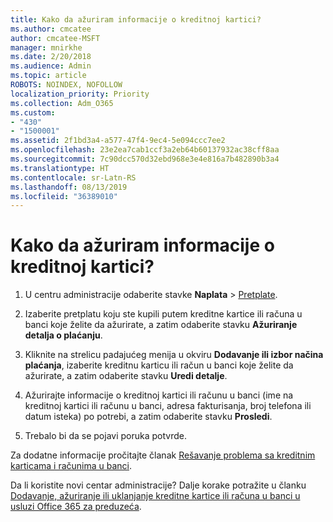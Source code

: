 ```yaml
---
title: Kako da ažuriram informacije o kreditnoj kartici?
ms.author: cmcatee
author: cmcatee-MSFT
manager: mnirkhe
ms.date: 2/20/2018
ms.audience: Admin
ms.topic: article
ROBOTS: NOINDEX, NOFOLLOW
localization_priority: Priority
ms.collection: Adm_O365
ms.custom:
- "430"
- "1500001"
ms.assetid: 2f1bd3a4-a577-47f4-9ec4-5e094ccc7ee2
ms.openlocfilehash: 23e2ea7cab1ccf3a2eb64b60137932ac38cff8aa
ms.sourcegitcommit: 7c90dcc570d32ebd968e3e4e816a7b482890b3a4
ms.translationtype: HT
ms.contentlocale: sr-Latn-RS
ms.lasthandoff: 08/13/2019
ms.locfileid: "36389010"
---
```

# <a name="how-do-i-update-my-credit-card-information"></a>Kako da ažuriram informacije o kreditnoj kartici?

1. U centru administracije odaberite stavke **Naplata** \> [Pretplate](https://go.microsoft.com/fwlink/p/?linkid=842054).

2. Izaberite pretplatu koju ste kupili putem kreditne kartice ili računa u banci koje želite da ažurirate, a zatim odaberite stavku **Ažuriranje detalja o plaćanju**.

3. Kliknite na strelicu padajućeg menija u okviru **Dodavanje ili izbor načina plaćanja**, izaberite kreditnu karticu ili račun u banci koje želite da ažurirate, a zatim odaberite stavku **Uredi detalje**.

4. Ažurirajte informacije o kreditnoj kartici ili računu u banci (ime na kreditnoj kartici ili računu u banci, adresa fakturisanja, broj telefona ili datum isteka) po potrebi, a zatim odaberite stavku **Prosledi**.

5. Trebalo bi da se pojavi poruka potvrde.

Za dodatne informacije pročitajte članak [Rešavanje problema sa kreditnim karticama i računima u banci](https://docs.microsoft.com/sr-latn-RS/office365/admin/subscriptions-and-billing/add-update-or-remove-credit-card-or-bank-account#troubleshooting-credit-cards-and-bank-accounts).

Da li koristite novi centar administracije? Dalje korake potražite u članku [Dodavanje, ažuriranje ili uklanjanje kreditne kartice ili računa u banci u usluzi Office 365 za preduzeća](https://docs.microsoft.com/sr-latn-RS/office365/admin/subscriptions-and-billing/add-update-or-remove-credit-card-or-bank-account).